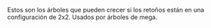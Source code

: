 Estos son los árboles que pueden crecer si los retoños están en una configuración de 2x2. Usados por árboles de mega.